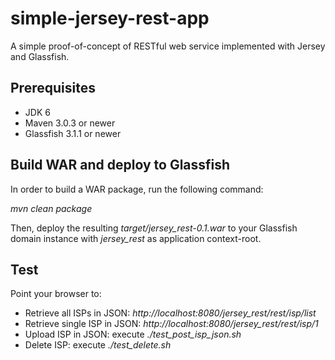 simple-jersey-rest-app
====================

A simple proof-of-concept of RESTful web service implemented with Jersey and Glassfish.

## Prerequisites ##
- JDK 6
- Maven 3.0.3 or newer
- Glassfish 3.1.1 or newer

## Build WAR and deploy to Glassfish ##

In order to build a WAR package, run the following command:  

_mvn clean package_

Then, deploy the resulting _target/jersey_rest-0.1.war_ to your Glassfish domain instance with _jersey_rest_ as application context-root.

## Test ##

Point your browser to:
* Retrieve all ISPs in JSON:  _http://localhost:8080/jersey_rest/rest/isp/list_
* Retrieve single ISP in JSON: _http://localhost:8080/jersey_rest/rest/isp/1_
* Upload ISP in JSON: execute _./test_post_isp_json.sh_
* Delete ISP: execute _./test_delete.sh_
